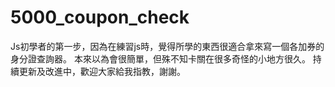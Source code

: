 # 5000_coupon_check

Js初學者的第一步，因為在練習js時，覺得所學的東西很適合拿來寫一個各加券的身分證查詢器。
本來以為會很簡單，但殊不知卡關在很多奇怪的小地方很久。
持續更新及改進中，歡迎大家給我指教，謝謝。
